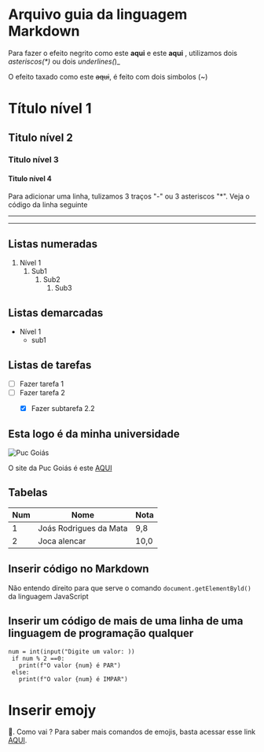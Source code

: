 # Arquivo guia da linguagem Markdown

Para fazer o efeito negrito como este **aqui** e este __aqui__ , utilizamos dois _asteriscos(*)_ ou dois _underlines(_)_

O efeito taxado como este ~~aqui~~, é feito com dois simbolos (~) 


# Título nível 1

## Titulo nível 2

### Titulo nível 3

#### Titulo nível 4

Para adicionar uma linha, tulizamos 3 traços "-" ou 3 asteriscos "*". Veja o código da linha seguinte
***
---

## Listas numeradas

1. Nível 1
   1. Sub1
      1. Sub2
         1. Sub3


## Listas demarcadas

* Nível 1
   * sub1

## Listas de tarefas

- [ ] Fazer tarefa 1
- [ ] Fazer tarefa 2
   - [x] Fazer subtarefa 2.2


## Esta logo é da minha universidade
![Puc Goiás](https://user-images.githubusercontent.com/87877370/127545662-3f222f6c-0dd7-41a5-a28c-2d61288700fb.png)

O site da Puc Goiás é este [AQUI](https://www.pucgoias.edu.br/)


## Tabelas

Num | Nome | Nota
---|---|---
1 | Joás Rodrigues da Mata | 9,8
2 | Joca alencar | 10,0

## Inserir código no Markdown

Não entendo direito para que serve o comando `document.getElementByld()` da linguagem JavaScript


## Inserir um código de mais de uma linha de uma linguagem de programação qualquer

```
num = int(input("Digite um valor: ))
 if num % 2 ==0:
   print(f"O valor {num} é PAR")
 else:
   print(f"O valor {num} é IMPAR")
```

# Inserir emojy

🖖. Como vai ?
Para saber mais comandos de emojis, basta acessar esse link [AQUI](https://github.com/ikatyang/emoji-cheat-sheet).
